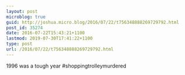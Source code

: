```yaml
---
layout: post
microblog: true
guid: http://joshua.micro.blog/2016/07/22/t756348888269729792.html
post_id: 35274
date: 2016-07-22T15:43:21+1100
lastmod: 2019-07-30T17:41:22+1100
type: post
url: /2016/07/22/t756348888269729792.html
---
```

1996 was a tough year #shoppingtrolleymurdered

